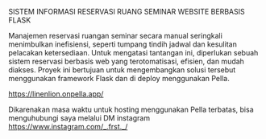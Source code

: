 SISTEM INFORMASI RESERVASI RUANG SEMINAR WEBSITE BERBASIS FLASK

Manajemen reservasi ruangan seminar secara manual seringkali menimbulkan inefisiensi, seperti tumpang tindih jadwal dan kesulitan pelacakan ketersediaan. Untuk mengatasi tantangan ini, diperlukan sebuah sistem reservasi berbasis web yang terotomatisasi, efisien, dan mudah diakses. Proyek ini bertujuan untuk mengembangkan solusi tersebut menggunakan framework Flask dan di deploy menggunakan Pella.


https://linenlion.onpella.app/

Dikarenakan masa waktu untuk hosting menggunakan Pella terbatas, bisa menguhubungi saya melalui DM instagram 
https://www.instagram.com/_.frst._/
